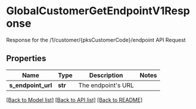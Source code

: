 # GlobalCustomerGetEndpointV1Response

Response for the /1/customer/{pksCustomerCode}/endpoint API Request

## Properties
Name | Type | Description | Notes
------------ | ------------- | ------------- | -------------
**s_endpoint_url** | **str** | The endpoint&#39;s URL | 

[[Back to Model list]](../README.md#documentation-for-models) [[Back to API list]](../README.md#documentation-for-api-endpoints) [[Back to README]](../README.md)


